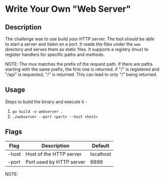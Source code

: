 # Write Your Own "Web Server"

## Description
The challenge was to use build your HTTP server. 
The tool should be able to start a server and listen on a port.
It reads the files under the `www` directory and serves them as static files.
It supports a registry (mux) to register handlers for specific paths and methods.

NOTE: The mux matches the prefix of the request path. If there are paths starting
with the same prefix, the first one is returned. if "/" is registered and "/api" is
requested, "/" is returned. This can lead to only "/" being returned.

## Usage

Steps to build the binary and execute it -
1. `go build -o webserver .`
2. `./webserver --port <port> --host <host>`

## Flags

| Flag  | Description              | Default   |
|-------|--------------------------|-----------|
| -host | Host of the HTTP server  | localhost |
| -port | Port used by HTTP server | 9999      |

NOTE: 
